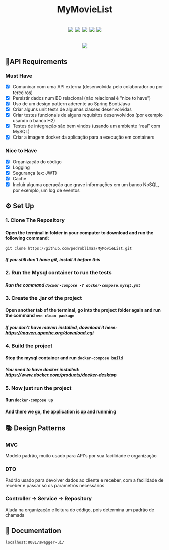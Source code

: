 <h1 align="middle"> MyMovieList 
  <br>
  <p align="middle"> 
    <img src="https://img.shields.io/badge/-Java-orange?style=for-the-badge&logo=java&logoColor=white"/>
    <img src="https://img.shields.io/badge/-MySQL-blue?style=for-the-badge&logo=mysql&logoColor=white"/>
    <img src="https://img.shields.io/badge/-mongodb-green?style=for-the-badge&logo=mongodb&logoColor=white"/>
    <img src="https://img.shields.io/badge/-JWT-green?style=for-the-badge&logo=json web tokens&logoColor=white"/>
    <img src="https://img.shields.io/badge/-Swagger-green?style=for-the-badge&logo=swagger&logoColor=white"/>
  </p>
  <img src="https://img.shields.io/github/last-commit/pedroblimaa/MyMovieList?style=for-the-badge"></p>
</h1>

## 📝API Requirements
### Must Have
- [x] Comunicar com uma API externa (desenvolvida pelo colaborador ou por terceiros)
- [x] Persistir dados num BD relacional (não relacional é "nice to have")
- [x] Uso de um design pattern aderente ao Spring Boot/Java
- [x] Criar alguns unit tests de algumas classes desenvolvidas
- [x] Criar testes funcionais de alguns requisitos desenvolvidos (por exemplo usando o banco H2)
- [x] Testes de integração são bem vindos (usando um ambiente “real” com MySQL)
- [x] Criar a imagem docker da aplicação para a execução em containers

### Nice to Have
- [x] Organização do código
- [x] Logging
- [x] Segurança (ex: JWT)
- [x] Cache
- [x] Incluir alguma operação que grave informações em um banco NoSQL, por exemplo, um log de eventos

## ⚙️ Set Up
  
### 1. Clone The Repository 
#### Open the terminal in folder in your computer to download and run the following command: 
`git clone https://github.com/pedroblimaa/MyMovieList.git`
##### If you still don't have git, install it before this 

### 2. Run the Mysql container to run the tests 
##### Run the command `docker-compose -f docker-compose.mysql.yml`

### 3. Create the .jar of the project
#### Open another tab of the terminal, go into the project folder again and run the command `mvn clean package`
##### If you don't have maven installed, download it here: https://maven.apache.org/download.cgi

### 4. Build the project
#### Stop the mysql container and run `docker-compose build`
##### You need to have docker installed: https://www.docker.com/products/docker-desktop

### 5. Now just run the project 
#### Run `docker-compose up`
#### And there we go, the application is up and runnning

## 📚 Design Patterns

### MVC 
Modelo padrão, muito usado para API's por sua facilidade e organização

### DTO
Padrão usado para devolver dados ao cliente e receber, com a facilidade de receber e passar só os parametrôs necessários

### Controller -> Service -> Repository
Ajuda na organização e leitura do código, pois determina um padrão de chamada

## 📃 Documentation
`localhost:8081/swagger-ui/`




